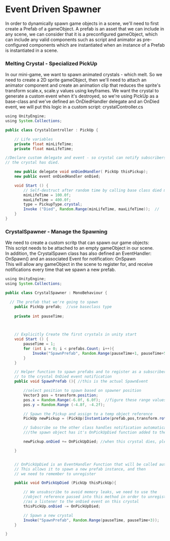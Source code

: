 # Event Driven Spawner

In order to dynamically spawn game objects in a scene, we'll need to first create a Prefab of a gameObject.  A prefab is an asset that we can include in any scene, we can consider that it is a preconfigured gameObject, which can include any valid components such as script and animator as pre-configured components which are instantiated when an instance of a Prefab is instantiated in a scene.

### Melting Crystal - Specialized PickUp

In our mini-game, we want to spawn animated crystals - which melt.  So we need to create a 2D sprite gameObject, then we'll need to attach an animator component and create an animation clip that reduces the sprite's transform scale.x, scale.y values using keyframes.  We want the crystal to generate a custom event when it's destroyed, so we're using PickUp as a base-class and we've defined an OnDiedHandler delegate and an OnDied event, we will put this logic in a custom script: crystalController.cs

```java
using UnityEngine;
using System.Collections;

public class CrystalController : PickUp {

    // Life variables
    private float minLifeTime;
    private float maxLifeTime;

//Declare custom delegate and event - so crystal can notify subscribers ( spawner ) when 
// the crystal has died.

    new public delegate void onDiedHandler( PickUp thisPickup);
    new public event onDiedHandler onDied; 

    void Start () {
        // Self-destruct after random time by calling base class died method
        minLifeTime = 100.0f;
        maxLifeTime = 400.0f;
        type = PickupType.crystal;
        Invoke ("Died", Random.Range(minLifeTime, maxLifeTime));  //
    }
}
```

### CrystalSpawner - Manage the Spawning

We need to create a custom scritp that can spawn our game objects:  
This script needs to be attached to an empty gameObject in our scene.  
In addition, the CrystalSpawn class has also defined an EventHandler: OnSpawn\(\) and an associated Event for notification: OnSpawn  
This will allow any gameObject in the scene to register for, and receive notifications every time that we spawn a new prefab.

```java
using UnityEngine;
using System.Collections;

public class CrystalSpawner : MonoBehaviour {

  // The prefab that we're going to spawn 
    public PickUp prefab;  //use baseclass type
    
    private int pauseTime;

  

    // Explicitly Create the first crystals in unity start
    void Start () {
        pauseTime = 1;
        for (int i = 0; i < prefabs.Count; i++){
            Invoke("SpawnPrefab", Random.Range(pauseTime+1, pauseTime+5)); 
        }
    }

    // Helper function to spawn prefabs and to register as a subscriber
    // to the crystal OnDied event notification
    public void SpawnPrefab (){ //this is the actual SpawnEvent

        //select position to spawn based on spawner position
        Vector3 pos = transform.position;
        pos.x = Random.Range(-6.0f, 6.0f);  //figure these range values based on scene geometry - move temp prefab to min, max positions
        pos.y = Random.Range (-4.8f, -4.2f);

        // Spawn the Pickup and assign to a temp object reference
        PickUp newPickup = (PickUp)Instantiate(prefab,pos,transform.rotation);

        // Subscribe so the other class handles notification automatically
        ///the spawn object has it's OnPickUpDied function added to the list of subscribers

        newPickup.onDied += OnPickUpDied; //when this crystal dies, please notify this spawn class

    }


    // OnPickUpDied is an EventHandler Function that will be called automatically when the pickup object instance dies
    // This allows it to spawn a new prefab instance, and then 
    // we need to remember to unregister

    public void OnPickUpDied (PickUp thisPickUp){

        // We unsubscribe to avoid memory leaks, we need to use the
        //object reference passed into this method in order to unregister
        //as a listener to the onDied event on this crystal
        thisPickUp.onDied -= OnPickUpDied;

        // Spawn a new crystal 
        Invoke("SpawnPrefab", Random.Range(pauseTime, pauseTime+3));
    }

}
```




